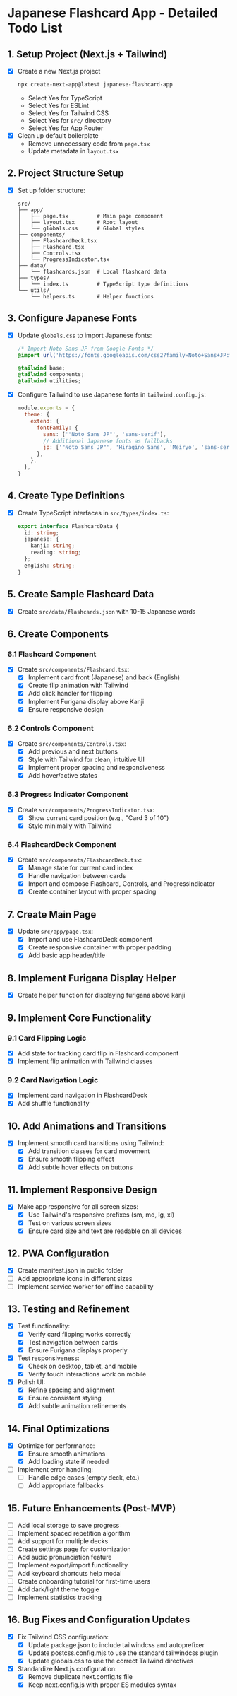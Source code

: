 # Japanese Flashcard App - Detailed Todo List

## 1. Setup Project (Next.js + Tailwind)
- [x] Create a new Next.js project
  ```bash
  npx create-next-app@latest japanese-flashcard-app
  ```
  - Select Yes for TypeScript
  - Select Yes for ESLint
  - Select Yes for Tailwind CSS
  - Select Yes for `src/` directory
  - Select Yes for App Router
- [x] Clean up default boilerplate
  - Remove unnecessary code from `page.tsx`
  - Update metadata in `layout.tsx`

## 2. Project Structure Setup
- [x] Set up folder structure:
  ```
  src/
  ├── app/
  │   ├── page.tsx         # Main page component
  │   ├── layout.tsx       # Root layout
  │   └── globals.css      # Global styles
  ├── components/
  │   ├── FlashcardDeck.tsx
  │   ├── Flashcard.tsx
  │   ├── Controls.tsx
  │   └── ProgressIndicator.tsx
  ├── data/
  │   └── flashcards.json  # Local flashcard data
  ├── types/
  │   └── index.ts         # TypeScript type definitions
  └── utils/
      └── helpers.ts       # Helper functions
  ```

## 3. Configure Japanese Fonts
- [x] Update `globals.css` to import Japanese fonts:
  ```css
  /* Import Noto Sans JP from Google Fonts */
  @import url('https://fonts.googleapis.com/css2?family=Noto+Sans+JP:wght@400;500;700&display=swap');
  
  @tailwind base;
  @tailwind components;
  @tailwind utilities;
  ```
- [x] Configure Tailwind to use Japanese fonts in `tailwind.config.js`:
  ```js
  module.exports = {
    theme: {
      extend: {
        fontFamily: {
          sans: ['"Noto Sans JP"', 'sans-serif'],
          // Additional Japanese fonts as fallbacks
          jp: ['"Noto Sans JP"', 'Hiragino Sans', 'Meiryo', 'sans-serif'],
        },
      },
    },
  }
  ```

## 4. Create Type Definitions
- [x] Create TypeScript interfaces in `src/types/index.ts`:
  ```typescript
  export interface FlashcardData {
    id: string;
    japanese: {
      kanji: string;
      reading: string;
    };
    english: string;
  }
  ```

## 5. Create Sample Flashcard Data
- [x] Create `src/data/flashcards.json` with 10-15 Japanese words

## 6. Create Components
### 6.1 Flashcard Component
- [x] Create `src/components/Flashcard.tsx`:
  - [x] Implement card front (Japanese) and back (English)
  - [x] Create flip animation with Tailwind
  - [x] Add click handler for flipping
  - [x] Implement Furigana display above Kanji
  - [x] Ensure responsive design

### 6.2 Controls Component
- [x] Create `src/components/Controls.tsx`:
  - [x] Add previous and next buttons
  - [x] Style with Tailwind for clean, intuitive UI
  - [x] Implement proper spacing and responsiveness
  - [x] Add hover/active states

### 6.3 Progress Indicator Component
- [x] Create `src/components/ProgressIndicator.tsx`:
  - [x] Show current card position (e.g., "Card 3 of 10")
  - [x] Style minimally with Tailwind

### 6.4 FlashcardDeck Component
- [x] Create `src/components/FlashcardDeck.tsx`:
  - [x] Manage state for current card index
  - [x] Handle navigation between cards
  - [x] Import and compose Flashcard, Controls, and ProgressIndicator
  - [x] Create container layout with proper spacing

## 7. Create Main Page
- [x] Update `src/app/page.tsx`:
  - [x] Import and use FlashcardDeck component
  - [x] Create responsive container with proper padding
  - [x] Add basic app header/title

## 8. Implement Furigana Display Helper
- [x] Create helper function for displaying furigana above kanji

## 9. Implement Core Functionality
### 9.1 Card Flipping Logic
- [x] Add state for tracking card flip in Flashcard component
- [x] Implement flip animation with Tailwind classes

### 9.2 Card Navigation Logic
- [x] Implement card navigation in FlashcardDeck
- [x] Add shuffle functionality

## 10. Add Animations and Transitions
- [x] Implement smooth card transitions using Tailwind:
  - [x] Add transition classes for card movement
  - [x] Ensure smooth flipping effect
  - [x] Add subtle hover effects on buttons

## 11. Implement Responsive Design
- [x] Make app responsive for all screen sizes:
  - [x] Use Tailwind's responsive prefixes (sm, md, lg, xl)
  - [x] Test on various screen sizes
  - [x] Ensure card size and text are readable on all devices

## 12. PWA Configuration
- [x] Create manifest.json in public folder
- [ ] Add appropriate icons in different sizes
- [ ] Implement service worker for offline capability

## 13. Testing and Refinement
- [x] Test functionality:
  - [x] Verify card flipping works correctly
  - [x] Test navigation between cards
  - [x] Ensure Furigana displays properly
- [x] Test responsiveness:
  - [x] Check on desktop, tablet, and mobile
  - [x] Verify touch interactions work on mobile
- [x] Polish UI:
  - [x] Refine spacing and alignment
  - [x] Ensure consistent styling
  - [x] Add subtle animation refinements

## 14. Final Optimizations
- [x] Optimize for performance:
  - [x] Ensure smooth animations
  - [x] Add loading state if needed
- [ ] Implement error handling:
  - [ ] Handle edge cases (empty deck, etc.)
  - [ ] Add appropriate fallbacks

## 15. Future Enhancements (Post-MVP)
- [ ] Add local storage to save progress
- [ ] Implement spaced repetition algorithm
- [ ] Add support for multiple decks
- [ ] Create settings page for customization
- [ ] Add audio pronunciation feature
- [ ] Implement export/import functionality
- [ ] Add keyboard shortcuts help modal
- [ ] Create onboarding tutorial for first-time users
- [ ] Add dark/light theme toggle
- [ ] Implement statistics tracking

## 16. Bug Fixes and Configuration Updates
- [x] Fix Tailwind CSS configuration:
  - [x] Update package.json to include tailwindcss and autoprefixer
  - [x] Update postcss.config.mjs to use the standard tailwindcss plugin
  - [x] Update globals.css to use the correct Tailwind directives
- [x] Standardize Next.js configuration:
  - [x] Remove duplicate next.config.ts file
  - [x] Keep next.config.js with proper ES modules syntax